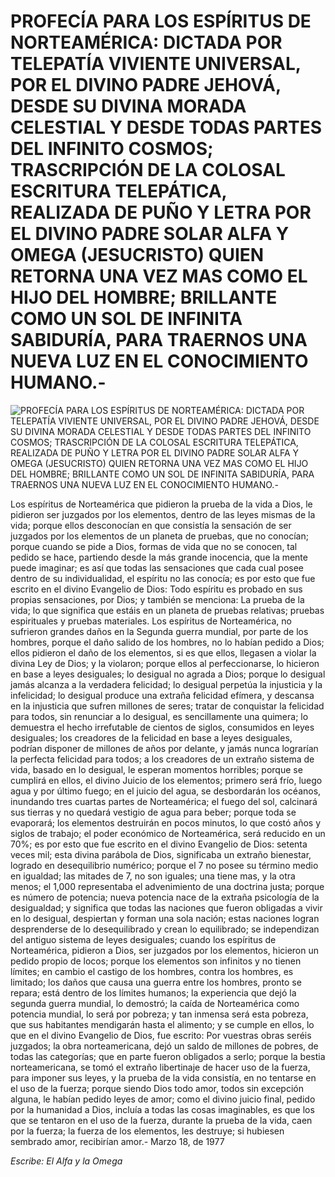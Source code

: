 # PROFECÍA PARA LOS ESPÍRITUS DE NORTEAMÉRICA: DICTADA POR TELEPATÍA VIVIENTE UNIVERSAL, POR EL DIVINO PADRE JEHOVÁ, DESDE SU DIVINA MORADA CELESTIAL Y DESDE TODAS PARTES DEL INFINITO COSMOS; TRASCRIPCIÓN DE LA COLOSAL ESCRITURA TELEPÁTICA, REALIZADA DE PUÑO Y LETRA POR EL DIVINO PADRE SOLAR ALFA Y OMEGA (JESUCRISTO) QUIEN RETORNA UNA VEZ MAS COMO EL HIJO DEL HOMBRE; BRILLANTE COMO UN SOL DE INFINITA SABIDURÍA, PARA TRAERNOS UNA NUEVA LUZ EN EL CONOCIMIENTO HUMANO.-

![PROFECÍA PARA LOS ESPÍRITUS DE NORTEAMÉRICA: DICTADA POR TELEPATÍA VIVIENTE UNIVERSAL, POR EL DIVINO PADRE JEHOVÁ, DESDE SU DIVINA MORADA CELESTIAL Y DESDE TODAS PARTES DEL INFINITO COSMOS; TRASCRIPCIÓN DE LA COLOSAL ESCRITURA TELEPÁTICA, REALIZADA DE PUÑO Y LETRA POR EL DIVINO PADRE SOLAR ALFA Y OMEGA (JESUCRISTO) QUIEN RETORNA UNA VEZ MAS COMO EL HIJO DEL HOMBRE; BRILLANTE COMO UN SOL DE INFINITA SABIDURÍA, PARA TRAERNOS UNA NUEVA LUZ EN EL CONOCIMIENTO HUMANO.-](http://www.alfayomega.pe/imagenes/toplong.jpg)

Los espíritus de Norteamérica que pidieron la prueba de la vida a Dios, le pidieron ser juzgados por los elementos, dentro de las leyes mismas de la vida; porque ellos desconocían en que consistía la sensación de ser juzgados por los elementos de un planeta de pruebas, que no conocían; porque cuando se pide a Dios, formas de vida que no se conocen, tal pedido se hace, partiendo desde la más grande inocencia, que la mente puede imaginar; es así que todas las sensaciones que cada cual posee dentro de su individualidad, el espíritu no las conocía; es por esto que fue escrito en el divino Evangelio de Dios: Todo espíritu es probado en sus propias sensaciones, por Dios; y también se menciona: La prueba de la vida; lo que significa que estáis en un planeta de pruebas relativas; pruebas espirituales y pruebas materiales. Los espíritus de Norteamérica, no sufrieron grandes daños en la Segunda guerra mundial, por parte de los hombres, porque el daño salido de los hombres, no lo habían pedido a Dios; ellos pidieron el daño de los elementos, si es que ellos, llegasen a violar la divina Ley de Dios; y la violaron; porque ellos al perfeccionarse, lo hicieron en base a leyes desiguales; lo desigual no agrada a Dios; porque lo desigual jamás alcanza a la verdadera felicidad; lo desigual perpetúa la injusticia y la infelicidad; lo desigual produce una extraña felicidad efímera, y descansa en la injusticia que sufren millones de seres; tratar de conquistar la felicidad para todos, sin renunciar a lo desigual, es sencillamente una quimera; lo demuestra el hecho irrefutable de cientos de siglos, consumidos en leyes desiguales; los creadores de la felicidad en base a leyes desiguales, podrían disponer de millones de años por delante, y jamás nunca lograrían la perfecta felicidad para todos; a los creadores de un extraño sistema de vida, basado en lo desigual, le esperan momentos horribles; porque se cumplirá en ellos, el divino Juicio de los elementos; primero será frío, luego agua y por último fuego; en el juicio del agua, se desbordarán los océanos, inundando tres cuartas partes de Norteamérica; el fuego del sol, calcinará sus tierras y no quedará vestigio de agua para beber; porque toda se evaporará; los elementos destruirán en pocos minutos, lo que costó años y siglos de trabajo; el poder económico de Norteamérica, será reducido en un 70%; es por esto que fue escrito en el divino Evangelio de Dios: setenta veces mil; esta divina parábola de Dios, significaba un extraño bienestar, logrado en desequilibrio numérico; porque el 7 no posee su término medio en igualdad; las mitades de 7, no son iguales; una tiene mas, y la otra menos; el 1,000 representaba el advenimiento de una doctrina justa; porque es número de potencia; nueva potencia nace de la extraña psicología de la desigualdad; y significa que todas las naciones que fueron obligadas a vivir en lo desigual, despiertan y forman una sola nación; estas naciones logran desprenderse de lo desequilibrado y crean lo equilibrado; se independizan del antiguo sistema de leyes desiguales; cuando los espíritus de Norteamérica, pidieron a Dios, ser juzgados por los elementos, hicieron un pedido propio de locos; porque los elementos son infinitos y no tienen límites; en cambio el castigo de los hombres, contra los hombres, es limitado; los daños que causa una guerra entre los hombres, pronto se repara; está dentro de los límites humanos; la experiencia que dejó la segunda guerra mundial, lo demostró; la caída de Norteamérica como potencia mundial, lo será por pobreza; y tan inmensa será esta pobreza, que sus habitantes mendigarán hasta el alimento; y se cumple en ellos, lo que en el divino Evangelio de Dios, fue escrito: Por vuestras obras seréis juzgados; la obra norteamericana, dejó un saldo de millones de pobres, de todas las categorías; que en parte fueron obligados a serlo; porque la bestia norteamericana, se tomó el extraño libertinaje de hacer uso de la fuerza, para imponer sus leyes, y la prueba de la vida consistía, en no tentarse en el uso de la fuerza; porque siendo Dios todo amor, todos sin excepción alguna, le habían pedido leyes de amor; como el divino juicio final, pedido por la humanidad a Dios, incluía a todas las cosas imaginables, es que los que se tentaron en el uso de la fuerza, durante la prueba de la vida, caen por la fuerza; la fuerza de los elementos, les destruye; si hubiesen sembrado amor, recibirían amor.- Marzo 18, de 1977

*Escribe: El Alfa y la Omega*
